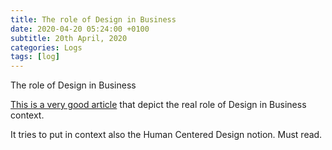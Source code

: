 ```yaml
---
title: The role of Design in Business
date: 2020-04-20 05:24:00 +0100
subtitle: 20th April, 2020
categories: Logs
tags: [log]
---
```


The role of Design in Business

[This is a very good article](https://www.jussipasanen.com/human-centred-design-considered-harmful/) that depict the real role of Design in Business context.

It tries to put in context also the Human Centered Design notion. Must read.